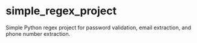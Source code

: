 # simple_regex_project
Simple Python regex project for password validation, email extraction, and phone number extraction.
